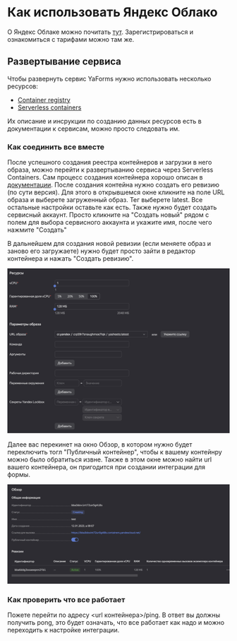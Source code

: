 # Как использовать Яндекс Облако
О Яндекс Облаке можно почитать [тут](https://cloud.yandex.ru/). Зарегистрироваться и ознакомиться с тарифами можно там же.

## Развертывание сервиса
Чтобы развернуть сервис YaForms нужно использовать несколько ресурсов:
- [Container registry](https://cloud.yandex.ru/docs/container-registry/)
- [Serverless containers](https://cloud.yandex.ru/docs/serverless-containers/)

Их описание и инсрукции по созданию данных ресурсов есть в документации к сервисам, можно просто следовать им.

### Как соединить все вместе
После успешного создания реестра контейнеров и загрузки в него образа, можно перейти к развертыванию сервиса через Serverless Containers. Сам процесс создания контейнера хорошо описан в [документации](https://cloud.yandex.ru/docs/serverless-containers/quickstart#create-container). После создания контейна нужно создать его ревизию (по сути версия). Для этого в открывшемся окне кликните на поле URL образа и выберете загруженный образ. Тег выберете latest. Все остальные настройки оставьте как есть. Также нужно будет создать сервисный аккаунт. Просто кликните на "Создать новый" рядом с полем для выбора сервисного аккаунта и укажите имя, после чего нажмите "Создать"

В дальнейшем для создания новой ревизии (если меняете образ и заново его загружаете) нужно будет просто зайти в редактор контейнера и нажать "Создать ревизию".

![](res/screenshot_1.png)

Далее вас перекинет на окно Обзор, в котором нужно будет переключить тогл "Публичный контейнер", чтобы к вашему контейнру можно было обратиться извне. Также в этом окне можно найти url вашего контейнера, он пригодится при создании интеграции для формы.

![](res/screenshot_2.png)

### Как проверить что все работает
Пожете перейти по адресу <url контейнера>/ping. В ответ вы должны получить pong, это будет означать, что все работает как надо и можно переходить к настройке интеграции.

